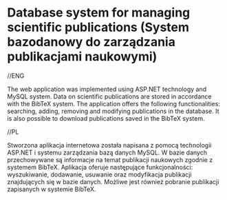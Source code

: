 # Database system for managing scientific publications (System bazodanowy do zarządzania publikacjami naukowymi)
//ENG

  The web application was implemented using ASP.NET technology and MySQL system. Data on scientific publications are stored in accordance with the BibTeX system. The application offers the following functionalities: searching, adding, removing and modifying publications in the database. It is also possible to download publications saved in the BibTeX system.

//PL

  Stworzona aplikacja internetowa została napisana z pomocą technologii ASP.NET i systemu zarządzania bazą danych MySQL. W bazie danych przechowywane są informacje na temat publikacji naukowych zgodnie z systemem BibTeX. Aplikacja oferuje następujące funkcjonalności: wyszukiwanie, dodawanie, usuwanie oraz modyfikacja publikacji znajdujących się w bazie danych. Możliwe jest również pobranie publikacji zapisanych w systemie BibTeX.
